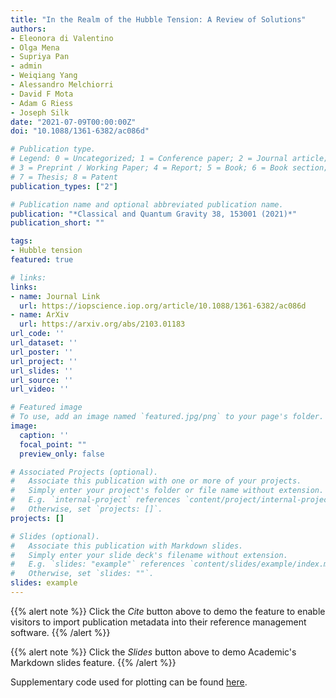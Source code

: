 ```yaml
---
title: "In the Realm of the Hubble Tension: A Review of Solutions"
authors:
- Eleonora di Valentino
- Olga Mena
- Supriya Pan
- admin
- Weiqiang Yang
- Alessandro Melchiorri
- David F Mota
- Adam G Riess
- Joseph Silk
date: "2021-07-09T00:00:00Z"
doi: "10.1088/1361-6382/ac086d"

# Publication type.
# Legend: 0 = Uncategorized; 1 = Conference paper; 2 = Journal article;
# 3 = Preprint / Working Paper; 4 = Report; 5 = Book; 6 = Book section;
# 7 = Thesis; 8 = Patent
publication_types: ["2"]

# Publication name and optional abbreviated publication name.
publication: "*Classical and Quantum Gravity 38, 153001 (2021)*"
publication_short: ""

tags:
- Hubble tension
featured: true

# links:
links:
- name: Journal Link
  url: https://iopscience.iop.org/article/10.1088/1361-6382/ac086d
- name: ArXiv
  url: https://arxiv.org/abs/2103.01183
url_code: ''
url_dataset: ''
url_poster: ''
url_project: ''
url_slides: ''
url_source: ''
url_video: ''

# Featured image
# To use, add an image named `featured.jpg/png` to your page's folder. 
image:
  caption: ''
  focal_point: ""
  preview_only: false

# Associated Projects (optional).
#   Associate this publication with one or more of your projects.
#   Simply enter your project's folder or file name without extension.
#   E.g. `internal-project` references `content/project/internal-project/index.md`.
#   Otherwise, set `projects: []`.
projects: []

# Slides (optional).
#   Associate this publication with Markdown slides.
#   Simply enter your slide deck's filename without extension.
#   E.g. `slides: "example"` references `content/slides/example/index.md`.
#   Otherwise, set `slides: ""`.
slides: example
---
```


{{% alert note %}}
Click the *Cite* button above to demo the feature to enable visitors to import publication metadata into their reference management software.
{{% /alert %}}

{{% alert note %}}
Click the *Slides* button above to demo Academic's Markdown slides feature.
{{% /alert %}}

Supplementary code used for plotting can be found [here](https://github.com/lucavisinelli/H0TensionRealm).
